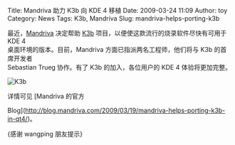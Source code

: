 Title: Mandriva 助力 K3b 向 KDE 4 移植
Date: 2009-03-24 11:09
Author: toy
Category: News
Tags: K3b,  Mandriva
Slug: mandriva-helps-porting-k3b

最近，[Mandriva](http://linuxtoy.org/tag/mandriva) 决定帮助
[K3b](http://linuxtoy.org/archives/k3b.html)
项目，以便使这款流行的烧录软件尽快有可用于 KDE 4  
桌面环境的版本。目前，Mandriva 方面已指派两名工程师，他们将与 K3b
的首席开发者  
Sebastian Trueg 协作。有了 K3b 的加入，各位用户的 KDE 4
体验将更加完整。

![K3b](http://i.linuxtoy.org/i/2007/07/k3b.jpg)

详情可见 [Mandriva 的官方  

Blog](http://blog.mandriva.com/2009/03/19/mandriva-helps-porting-k3b-in-qt4/)。

{感谢 wangping 朋友提示}
